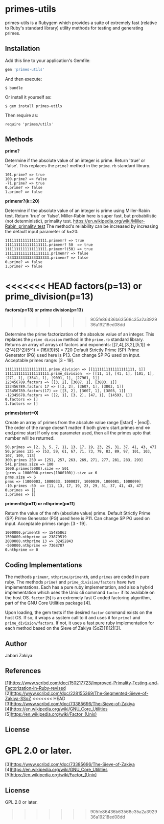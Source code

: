 # primes-utils

primes-utils is a Rubygem which provides a suite of extremely fast (relative to Ruby's standard library) utility methods for testing and generating primes.

## Installation

Add this line to your application's Gemfile:

```ruby
gem 'primes-utils'
```

And then execute:

    $ bundle

Or install it yourself as:

    $ gem install primes-utils
    
Then require as:

    require 'primes/utils'

## Methods

**prime?**

Determine if the absolute value of an integer is prime.  Return 'true' or 'false'.
This replaces the `prime?` method  in the `prime.rb` standard library.

```
101.prime? => true
100.prime? => false
-71.prime? => true
0.prime? => false
1.prime? => false
```

**primemr?(k=20)**

Determine if the absolute value of an integer is prime using Miller-Rabin test.  Return 'true' or 'false'.
Miller-Rabin here is super fast, but probabilistic (not deterministic), primality test.
https://en.wikipedia.org/wiki/Miller-Rabin_primality_test
The method's reliability can be increased by increasing the default input parameter of k=20.

```
1111111111111111111.primemr? => true
1111111111111111111.primemr? 50  => true
1111111111111111111.primemr?(50) => true
11111111111111111111.primemr? => false
-3333333333333333333.primemr? => false
0.prime? => false
1.prime? => false
```

<<<<<<< HEAD
**factors(p=13) or prime_division(p=13)**
=======
**factors(p=13) or prime division(p=13)**
>>>>>>> 905fe86436b63568c35a2a392936a19218ed08dd

Determine the prime factorization of the absolute value of an integer.
This replaces the `prime division` method in the `prime.rb` standard library.
Returns an array of arrays of factors and exponents: [[2,4],[3,2],[5,1]] => (2^4)(3^2)(5^1) = (16)(9)(5) = 720
Default Strictly Prime (SP) Prime Generator (PG) used here is P13.
Can change SP PG used on input. Acceptable primes range: [3 - 19].

```
1111111111111111111.prime_division => [[1111111111111111111, 1]]
11111111111111111111.prime_division  => [[11, 1], [41, 1], [101, 1], [271, 1], [3541, 1], [9091, 1], [27961, 1]]
123456789.factors => [[3, 2], [3607, 1], [3803, 1]]
123456789.factors 17 => [[3, 2], [3607, 1], [3803, 1]]
123456789.factors(17) => [[3, 2], [3607, 1], [3803, 1]]
-12345678.factors => [[2, 1], [3, 2], [47, 1], [14593, 1]]
0.factors => []
1.factors => []
```

**primes(start=0)**

Create an array of primes from the absolute value range (|start| - |end|).
The order of the range doesn't matter if both given: start.primes end  <=> end.prime start
If only one parameter used, then all the primes upto that number will be returned.

```
50.primes => [2, 3, 5, 7, 11, 13, 17, 19, 23, 29, 31, 37, 41, 43, 47]
50.primes 125 => [53, 59, 61, 67, 71, 73, 79, 83, 89, 97, 101, 103, 107, 109, 113]
300.primes 250 => [251, 257, 263, 269, 271, 277, 281, 283, 293]
541.primes.size => 100
1000.primes(5000).size => 501
(prms = 1000000.primes(1000100)).size => 6
prms.size => 6
prms => [1000003, 1000033, 1000037, 1000039, 1000081, 1000099]
-10.primes -50  => [11, 13, 17, 19, 23, 29, 31, 37, 41, 43, 47]
0.primes => []
1.primes => []
```

**primenth(p=11) or nthprime(p=11)**

Return the value of the nth (absolute value) prime.
Default Strictly Prime (SP) Prime Generator (PG) used here is P11.
Can change SP PG used on input. Acceptable primes range: [3 - 19].

```
1000000.primenth => 15485863
1500000.nthprime => 23879519
2000000.nthprime 13 => 32452843
-500000.nthprime => 7368787
0.nthprime => 0
```

## Coding Implementations
The methods `primemr`, `nthprime/primenth`, and `primes` are coded in pure ruby.
The methods `prime?` and `prime_division/factors` have two implementations.
Each has a pure ruby implementation, and also a hybrid implementation which uses the
Unix cli command `factor` if its available on the host OS. `factor` [5] is an extremely fast
C coded factoring algorithm, part of the GNU Core Utilities package [4].

Upon loading, the gem tests if the desired `factor` command exists on the host OS.
If so, it wraps a system call to it and uses it for `prime?` and `prime_division/factors`. 
If not, it uses a fast pure ruby implementation for each method based on the Sieve of Zakiya (SoZ)[1][2][3].

## Author
Jabari Zakiya

## References
[1]https://www.scribd.com/doc/150217723/Improved-Primality-Testing-and-Factorization-in-Ruby-revised
[2]https://www.scribd.com/doc/228155369/The-Segmented-Sieve-of-Zakiya-SSoZ
<<<<<<< HEAD
[3]https://www.scribd.com/doc/73385696/The-Sieve-of-Zakiya  
[4]https://en.wikipedia.org/wiki/GNU_Core_Utilities  
[5]https://en.wikipedia.org/wiki/Factor_(Unix)

## License
GPL 2.0 or later.
=======
[3]https://www.scribd.com/doc/73385696/The-Sieve-of-Zakiya
[4]https://en.wikipedia.org/wiki/GNU_Core_Utilities
[5]https://en.wikipedia.org/wiki/Factor_(Unix)

## License
GPL 2.0 or later.
>>>>>>> 905fe86436b63568c35a2a392936a19218ed08dd
